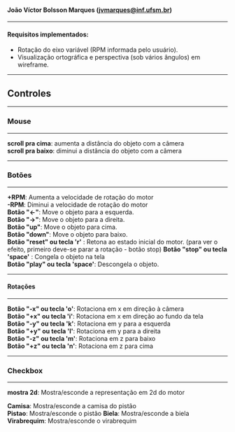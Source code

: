 #### João Víctor Bolsson Marques (jvmarques@inf.ufsm.br)
---  

#### Requisitos implementados:
- Rotação do eixo variável (RPM informada pelo usuário).
- Visualização ortográfica e perspectiva (sob vários ângulos) em wireframe.

---
## Controles
---

### Mouse
---

**scroll pra cima**: aumenta a distância do objeto com a câmera  
**scroll pra baixo**: diminui a distância do objeto com a câmera  

---

### Botões
---

**+RPM**: Aumenta a velocidade de rotação do motor  
**-RPM**: Diminui a velocidade de rotação do motor  
**Botão "<-"**: Move o objeto para a esquerda.  
**Botão "->"**: Move o objeto para a direita.  
**Botão "up"**: Move o objeto para cima.  
**Botão "down"**: Move o objeto para baixo.  
**Botão "reset" ou tecla 'r'** : Retona ao estado inicial do motor. (para ver o efeito, primeiro deve-se parar a rotação - botão stop)
**Botão "stop" ou tecla 'space'** : Congela o objeto na tela  
**Botão "play" ou tecla 'space'**: Descongela o objeto.  

--- 
#### Rotações
---

**Botão "-x" ou tecla 'o'**: Rotaciona em x em direção à câmera  
**Botão "+x" ou tecla 'i'**: Rotaciona em x em direção ao fundo da tela  
**Botão "-y" ou tecla 'k'**: Rotaciona em y para a esquerda  
**Botão "+y" ou tecla 'l'**: Rotaciona em y para a direita  
**Botão "-z" ou tecla 'm'**: Rotaciona em z para baixo  
**Botão "+z" ou tecla 'n'**: Rotaciona em z para cima  

---

### Checkbox
---

**mostra 2d**: Mostra/esconde a representação em 2d do motor   

**Camisa**: Mostra/esconde a camisa do pistão  
**Pistao**: Mostra/esconde o pistão
**Biela**: Mostra/esconde a biela  
**Virabrequim**: Mostra/esconde o virabrequim  
